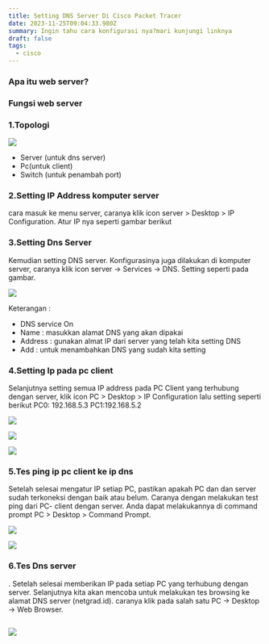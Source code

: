 ```yaml
---
title: Setting DNS Server Di Cisco Packet Tracer
date: 2023-11-25T09:04:33.980Z
summary: Ingin tahu cara konfigurasi nya?mari kunjungi linknya
draft: false
tags:
  - cisco
---
```

### Apa itu web server?

### Fungsi web server

### 1.Topologi

![](/images/uploads/img-20231125-wa0010.jpg)

* Server (untuk dns server)
* Pc(untuk client)
* Switch (untuk penambah port)

### 2.Setting IP Address komputer server

cara masuk ke menu server, caranya klik icon server > Desktop > IP Configuration. Atur IP nya seperti gambar berikut

### 3.Setting Dns Server

Kemudian setting DNS server. Konfigurasinya juga dilakukan di komputer server, caranya klik icon server → Services → DNS. Setting seperti pada gambar.

![](/images/uploads/img_20231125_213159.jpg)

Keterangan :

* DNS service On
* Name : masukkan alamat DNS yang akan dipakai
* Address : gunakan almat IP dari server yang telah kita setting DNS
* Add : untuk menambahkan DNS yang sudah kita setting

### 4.Setting Ip pada pc client

Selanjutnya setting semua IP address pada PC Client yang terhubung dengan server, klik icon PC > Desktop > IP Configuration lalu setting seperti berikut PC0: 192.168.5.3 PC1:192.168.5.2

![](/images/uploads/img_20231125_213315.jpg)

![](/images/uploads/img-20231125-wa0007.jpg)

![](/images/uploads/img-20231125-wa0008.jpg)

### 5.Tes ping ip pc client ke ip dns

Setelah selesai mengatur IP setiap PC, pastikan apakah PC dan dan server sudah terkoneksi dengan baik atau belum. Caranya dengan melakukan test ping dari  PC- client dengan server. Anda dapat melakukannya di command prompt PC > Desktop > Command Prompt.

![](/images/uploads/img_20231125_214127.jpg)

![](/images/uploads/img-20231125-wa0006.jpg)

### 6.Tes Dns server

. Setelah selesai memberikan IP pada setiap PC yang terhubung dengan server. Selanjutnya kita akan mencoba untuk melakukan tes browsing ke alamat DNS server (netgrad.id). caranya klik pada salah satu PC → Desktop → Web Browser.

![]()

![](/images/uploads/img-20231125-wa0002.jpg)